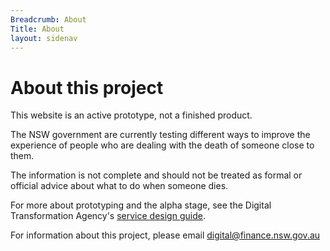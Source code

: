```yaml
---
Breadcrumb: About
Title: About
layout: sidenav
---
```



# About this project

This website is an active prototype, not a finished product.

The NSW government are currently testing different ways to improve the experience of people who are dealing with the death of someone close to them.

The information is not complete and should not be treated as formal or official advice about what to do when someone dies.

For more about prototyping and the alpha stage, see the Digital Transformation Agency's [service design guide](https://guides.service.gov.au/topics/service-design-delivery-process/alpha-stage/).

For information about this project, please email digital@finance.nsw.gov.au
